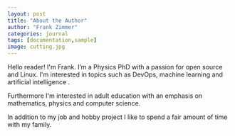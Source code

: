 ```yaml
---
layout: post
title: "About the Author"
author: "Frank Zimmer"
categories: journal
tags: [documentation,sample]
image: cutting.jpg
---
```


Hello reader! I'm Frank. I’m a Physics PhD with a passion for open source and Linux. I'm interested in topics such as DevOps, machine learning and artificial intelligence .

Furthermore I'm interested in adult education with an emphasis on mathematics, physics and computer science.

In addition to my job and hobby project I like to spend a fair amount of time with my family.